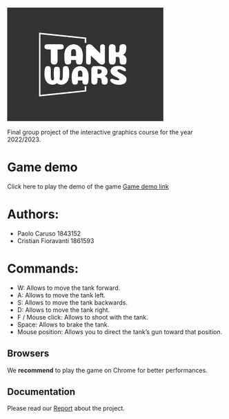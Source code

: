![Project logo](./docs/logoGit.png)

Final group project of the interactive graphics course for the year 2022/2023.

# Game demo

Click here to play the demo of the game [Game demo link](https://sapienzainteractivegraphicscourse.github.io/final-project-tank-wars/)

# Authors:

- Paolo Caruso 1843152
- Cristian Fioravanti 1861593

# Commands:

- W: Allows to move the tank forward.
- A: Allows to move the tank left.
- S: Allows to move the tank backwards.
- D: Allows to move the tank right.
- F / Mouse click: Allows to shoot with the tank.
- Space: Allows to brake the tank.
- Mouse position: Allows you to direct the tank’s gun toward that position.

## Browsers

We **recommend** to play the game on Chrome for better performances.

## Documentation

Please read our [Report](./Tank%20Wars%20Report.pdf) about the project.
